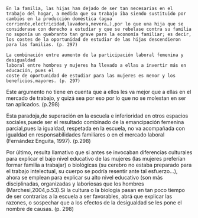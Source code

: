    En la familia, las hijas han dejado de ser tan necesarias en el trabajo del hogar, a medida que su trabajo iba siendo sustituido por cambios en la producción doméstica (agua corriente,electricidad,lavadora,nevera…),por lo que una hija que se considerase con derecho a estudiar y que se rebelase contra su familia no suponía un quebranto tan grave para la economía familiar; es decir, los costes de la oportunidad de estudiar de las hijas descendieron para las familias. (p. 297)

    La combinación entre aumento de la participación laboral femenina y desigualdad
    laboral entre hombres y mujeres ha llevado a ellas a invertir más en educación, pues el
    coste de oportunidad de estudiar para las mujeres es menor y los beneficios,mayores. (p. 297)

Este argumento no tiene en cuenta que a ellos les va mejor que a ellas en el mercado de trabajo, y quizá sea por eso por lo que no se molestan en ser tan aplicados. (p.298)

Esta paradoja,de superación en la escuela e inferioridad en otros espacios
sociales,puede ser el resultado combinado de la emancipación femenina parcial,pues la
igualdad, respetada en la escuela, no va acompañada con igualdad en responsabilidades
familiares o en el mercado laboral (Fernández Enguita, 1997). (p.298)

Por último, resulta llamativo que si antes se invocaban diferencias culturales para
explicar el bajo nivel educativo de las mujeres (las mujeres preferían formar familia a
trabajar) o biológicas (su cerebro no estaba preparado para el trabajo intelectual, su
cuerpo se podría resentir ante tal esfuerzo…), ahora se emplean para explicar su alto
nivel educativo (son más disciplinadas, organizadas y laboriosas que los hombres
(Marchesi,2004,p.53).Si la cultura o la biología pasan en tan poco tiempo de ser contrarias a la escuela a ser favorables, 
abrá que explicar las razones, o sospechar que a los efectos de la desigualdad se les pone el nombre de causas. (p. 298)
